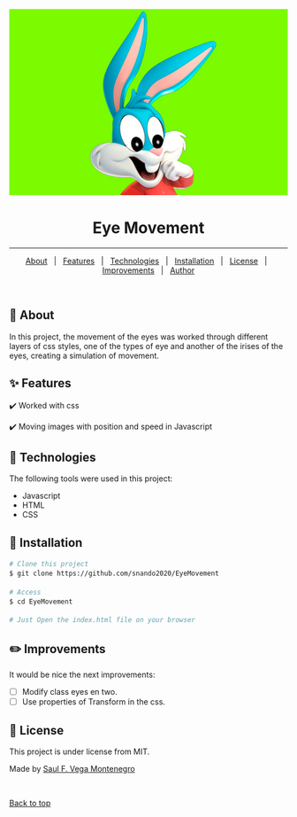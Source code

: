 <div align="center" id="top"> 
  <img src="./img/2.jpg" alt="Eye Movement" />
</div>

<h1 align="center">Eye Movement</h1>
<hr>

<p align="center">
  <a href="#dart-about">About</a> &#xa0; | &#xa0; 
  <a href="#sparkles-features">Features</a> &#xa0; | &#xa0;
  <a href="#rocket-technologies">Technologies</a> &#xa0; | &#xa0;
  <a href="#checkered_flag-starting">Installation</a> &#xa0; | &#xa0;
  <a href="#memo-license">License</a> &#xa0; | &#xa0;
  <a href="#recycle-improvements">Improvements</a> &#xa0; | &#xa0;	
  <a href="https://snando2020.github.io/" target="_blank">Author</a>
</p>

<br>

## :book: About ##

In this project, the movement of the eyes was worked through different layers of css styles, one of the types of eye and another of the irises of the eyes, creating a simulation of movement. 

## :sparkles: Features ##

:heavy_check_mark: Worked with css

:heavy_check_mark: Moving images with position and speed in Javascript

## :wrench: Technologies ##

The following tools were used in this project:

- Javascript 
- HTML
- CSS

## :checkered_flag: Installation ##

```bash
# Clone this project
$ git clone https://github.com/snando2020/EyeMovement

# Access
$ cd EyeMovement

# Just Open the index.html file on your browser

```

## :pencil2: Improvements ##

It would be nice the next improvements:
- [ ] Modify class eyes en two.
- [ ] Use properties of Transform in the css.

## :memo: License ##

This project is under license from MIT.


Made by <a href="https://snando2020.github.io/" target="_blank">Saul F. Vega Montenegro</a>

&#xa0;

<a href="#top">Back to top</a>
